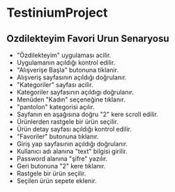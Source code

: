 # TestiniumProject
## Ozdilekteyim Favori Urun Senaryosu

- "Özdilekteyim" uygulaması acilir.
- Uygulamanın açıldığı kontrol edilir.
- "Alışverişe Başla" butonuna tiklanir.
- Alışveriş sayfasının açıldığı doğrulanır.
- "Kategoriler" sayfası acilir.
- Kategoriler sayfasının açıldıgı doğrulanır.
- Menüden "Kadın" seçeneğine tıklanır.
- "pantolon" kategorisi açılır.
- Sayfanın en aşağısına doğru "2" kere scroll edilir.
- Ürünlerden rastgele bir ürün seçilir.
- Ürün detay sayfası açıldığı kontrol edilir.
- "Favoriler" butonuna tıklanır. 
- Giriş yap sayfasının açıldığı doğrulanır.
- Kullanıcı adı alanına "text" bilgisi girilir.
- Password alanına "şifre" yazılır.
- Geri butonuna "2" kere tıklanır.
- Rastgele bir ürün seçilir.
- Seçilen ürün sepete eklenir.
